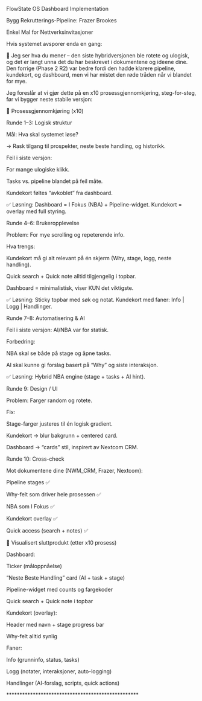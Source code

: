 FlowState OS Dashboard Implementation



Bygg Rekrutterings-Pipeline: Frazer Brookes



Enkel Mal for Nettverksinvitasjoner



Hvis systemet avsporer enda en gang:



🛑 Jeg ser hva du mener – den siste hybridversjonen ble rotete og ulogisk, og det er langt unna det du har beskrevet i dokumentene og ideene dine. Den forrige (Phase 2 R2) var bedre fordi den hadde klarere pipeline, kundekort, og dashboard, men vi har mistet den røde tråden når vi blandet for mye.



Jeg foreslår at vi gjør dette på en x10 prosessgjennomkjøring, steg-for-steg, før vi bygger neste stabile versjon:



🔁 Prosessgjennomkjøring (x10)

Runde 1–3: Logisk struktur



Mål: Hva skal systemet løse?

→ Rask tilgang til prospekter, neste beste handling, og historikk.



Feil i siste versjon:



For mange ulogiske klikk.



Tasks vs. pipeline blandet på feil måte.



Kundekort føltes “avkoblet” fra dashboard.



✅ Løsning: Dashboard = I Fokus (NBA) + Pipeline-widget. Kundekort = overlay med full styring.



Runde 4–6: Brukeropplevelse



Problem: For mye scrolling og repeterende info.



Hva trengs:



Kundekort må gi alt relevant på én skjerm (Why, stage, logg, neste handling).



Quick search + Quick note alltid tilgjengelig i topbar.



Dashboard = minimalistisk, viser KUN det viktigste.



✅ Løsning: Sticky topbar med søk og notat. Kundekort med faner: Info | Logg | Handlinger.



Runde 7–8: Automatisering \& AI



Feil i siste versjon: AI/NBA var for statisk.



Forbedring:



NBA skal se både på stage og åpne tasks.



AI skal kunne gi forslag basert på “Why” og siste interaksjon.



✅ Løsning: Hybrid NBA engine (stage + tasks + AI hint).



Runde 9: Design / UI



Problem: Farger random og rotete.



Fix:



Stage-farger justeres til én logisk gradient.



Kundekort → blur bakgrunn + centered card.



Dashboard → “cards” stil, inspirert av Nextcom CRM.



Runde 10: Cross-check



Mot dokumentene dine (NWM\_CRM, Frazer, Nextcom):



Pipeline stages ✅



Why-felt som driver hele prosessen ✅



NBA som I Fokus ✅



Kundekort overlay ✅



Quick access (search + notes) ✅



🎯 Visualisert sluttprodukt (etter x10 prosess)



Dashboard:



Ticker (måloppnåelse)



“Neste Beste Handling” card (AI + task + stage)



Pipeline-widget med counts og fargekoder



Quick search + Quick note i topbar



Kundekort (overlay):



Header med navn + stage progress bar



Why-felt alltid synlig



Faner:



Info (grunninfo, status, tasks)



Logg (notater, interaksjoner, auto-logging)



Handlinger (AI-forslag, scripts, quick actions)



\*\*\*\*\*\*\*\*\*\*\*\*\*\*\*\*\*\*\*\*\*\*\*\*\*\*\*\*\*\*\*\*\*\*\*\*\*\*\*\*\*\*\*\*\*\*\*\*\*\*

